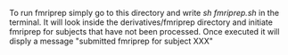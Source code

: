 To run fmriprep simply go to this directory and write *sh fmriprep.sh* in the terminal. It will look inside the derivatives/fmriprep directory
and initiate fmriprep for subjects that have not been processed. Once executed it will disply a message
"submitted fmriprep for subject XXX"
